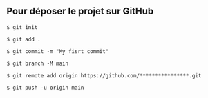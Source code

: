 ## Pour déposer le projet sur GitHub

```console
$ git init

$ git add .

$ git commit -m "My fisrt commit"

$ git branch -M main

$ git remote add origin https://github.com/****************.git

$ git push -u origin main
```

